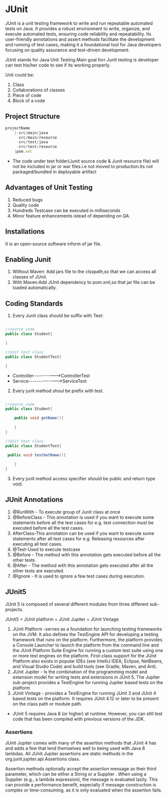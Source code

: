 # JUnit

JUnit is a unit testing framework to write and run repeatable automated tests on Java. It provides a robust environment to write, organize, and execute automated tests, ensuring code reliability and repeatability. Its user-friendly annotations and assert methods facilitate the development and running of test cases, making it a foundational tool for Java developers focusing on quality assurance and test-driven development.

JUnit stands for Java Unit Testing.Main goal forr Junit testing is developer can test his/her code to see if its working properly.

Unit could be:

1. Class
2. Collaborations of classes
3. Piece of code
4. Block of a code

## Project Structure

```js
projectName
    |-src/main/java
     -src/main/resource
     -src/test/java
     -src/test/resource
    |pom.xml
```

* The code under test folder(Junit source code & Junit resource file) will not be included in jar or war files.i.e not moved to production.Its not packaged/bundled in deployable artifact

## Advantages of Unit Testing

1. Reduced bugs
2. Quality code
3. Hundreds Testcase can be executed in milliseconds
4. Minor feature enhancements istead of depending on QA.

## Installations

It is an open-source software inform of jar file.

## Enabling Junit

1. Without Maven: Add jars file to the clsspath,so that we can access all classes of JUnit.
2. With Maven:Add JUnit dependency to pom.xml,so that jar file can be loaded automatically.

## Coding Standards

1. Every Junit class should be suffix with Test:

```java

//source code
public class Student{

}

//Unit test class
public class StudentTest{

}
```

- Controller----------->ControllerTest
- Service-------------->ServiceTest

2. Every junit method shoul be prefix with test.

```java

//source code
public class Student{

    public void getName(){
        
    }
}

//Unit test class
public class StudentTest{

 public void testGetName(){
        
    }
}
```

3. Every junit method access specifier should be public and return type void.

## JUnit Annotations

1. @RunWith - To execute group of Junit class at once
2. @BeforeClass - This annotation is used if you want to execute some statements before all the test cases for e.g. test connection must be executed before all the test cases.
3. AfterClass-This annotation can be used if you want to execute some statements after all test cases for e.g. Releasing resources after executing all test cases.
4. @Test-Used to execute testcase
5. @Before - The method with this annotation gets executed before all the other tests.
6. @After - The method with this annotation gets executed after all the other tests are executed.
7. @Ignore - It is used to ignore a few test cases during execution.

## JUnit5

JUnit 5 is composed of several different modules from three different sub-projects.

JUnit5 = JUnit platform + JUnit Jupiter + JUnit Vintage

1. JUnit Platform -serves as a foundation for launching testing frameworks on the JVM. It also defines the TestEngine API for developing a testing framework that runs on the platform. Furthermore, the platform provides a Console Launcher to launch the platform from the command line and the JUnit Platform Suite Engine for running a custom test suite using one or more test engines on the platform. First-class support for the JUnit Platform also exists in popular IDEs (see IntelliJ IDEA, Eclipse, NetBeans, and Visual Studio Code) and build tools (see Gradle, Maven, and Ant).
2. JUnit Jupiter - Is the combination of the programming model and extension model for writing tests and extensions in JUnit 5. The Jupiter sub-project provides a TestEngine for running Jupiter based tests on the platform
3. JUnit Vintage - provides a TestEngine for running JUnit 3 and JUnit 4 based tests on the platform. It requires JUnit 4.12 or later to be present on the class path or module path.

* JUnit 5 requires Java 8 (or higher) at runtime. However, you can still test code that has been compiled with previous versions of the JDK.

### Assertions

JUnit Jupiter comes with many of the assertion methods that JUnit 4 has and adds a few that lend themselves well to being used with Java 8 lambdas. All JUnit Jupiter assertions are static methods in the org.junit.jupiter.api.Assertions class.

Assertion methods optionally accept the assertion message as their third parameter, which can be either a String or a Supplier<String> .
When using a Supplier<String> (e.g., a lambda expression), the message is evaluated lazily. This can provide a performance benefit, especially if message construction is complex or time-consuming, as it is only evaluated when the assertion fails.
